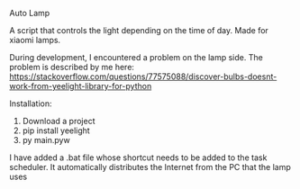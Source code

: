 Auto Lamp

A script that controls the light depending on the time of day. Made for xiaomi lamps.

During development, I encountered a problem on the lamp side. The problem is described by me here:
https://stackoverflow.com/questions/77575088/discover-bulbs-doesnt-work-from-yeelight-library-for-python

Installation:
1. Download a project
2. pip install yeelight
3. py main.pyw

I have added a .bat file whose shortcut needs to be added to the task scheduler. It automatically distributes the Internet from the PC that the lamp uses